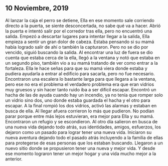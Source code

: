 ## 10 Noviembre, 2019


Al lanzar la caja el perro se detiene, Ella en ese momento sale corriendo directo a la puerta, se siente desconcertada, no sabe qué va 
a hacer. Abrió la puerta e intentó salir por el corredor tras ella, pero no encuentró una salida. Empezó a descartar lugares para intentar llegar a la salida, Ella empieza a sentir un gran dolor de cabeza. Estaba pensando si su mamá había logrado salir de ahí o también la capturaron. Pero no se dio por vencido, siguió buscando la salida. Al encontrar una luz de fuera se dio cuenta que estaba cerca de la ella, llegó a la ventana y notó que estaba en un segundo piso, también vio a su mamá tratando de ver como entrar a la fortaleza. Ella le hace señas para que su mamá viera donde estaba y pudiera ayudarla a entrar al edificio para sacarla, pero no fue necesario. Encontraron una escalera lo bastante larga para que llegara a la ventana, pero ese no era el problema el verdadero problema era que eran vidrios muy gruesos y sin hacer tanto ruido iba a ser difícil escapar. Encontró un hacha de las de ayuda cuando hay un incendio, ya no tenía que romper solo un vidrio sino dos, uno donde estaba guardada el hacha y el otro para escapar. A la final rompió los dos vidrios, activó las alarmas y estaban en busca de ella. Al llegar afuera corrieron lo más que pudieron. No podían parar porque entre más lejos estuvieran, era mejor para Ella y su mamá. Encontraron un refugio y se escondieron. Al otro día salieron en busca de una nueva vida dejando todo atrás, sus identidades, amigos, esfuerzos, los dejaron como un pasado para lograr tener una nueva vida. Iniciaron su nueva aventura dejando todo el pasado atrás incluyendo a la familia de ellas para protegerse de esas personas que los estaban buscando. Llegaron a un nuevo sitio donde se propusieron tener una nueva y mejor vida. Y desde ese momento lograron tener un mejor hogar y una vida mucho mejor a la anterior. 
